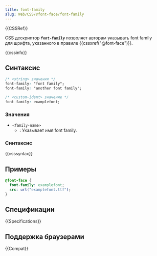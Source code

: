 ```yaml
---
title: font-family
slug: Web/CSS/@font-face/font-family
---
```


{{CSSRef}}

CSS дескриптор **`font-family`** позволяет авторам указывать font family для шрифта, указанного в правиле {{cssxref("@font-face")}}.

{{cssinfo}}

## Синтаксис

```css
/* <string> значения */
font-family: "font family";
font-family: "another font family";

/* <custom-ident> значение */
font-family: examplefont;
```

### Значения

- `<family-name>`
  - : Указывает имя font family.

### Синтаксис

{{csssyntax}}

## Примеры

```css
@font-face {
  font-family: examplefont;
  src: url("examplefont.ttf");
}
```

## Спецификации

{{Specifications}}

## Поддержка браузерами

{{Compat}}
